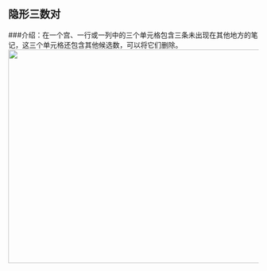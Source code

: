 ## 隐形三数对    
###介绍：在一个宫、一行或一列中的三个单元格包含三条未出现在其他地方的笔记，这三个单元格还包含其他候选数，可以将它们删除。     
<img src="docs/picture/_CN.png" width="550" height="430" >